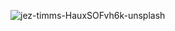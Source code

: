 ![jez-timms-HauxSOFvh6k-unsplash](https://user-images.githubusercontent.com/62426144/79777688-6c44d600-8359-11ea-938d-2612203f9e3d.jpg)
